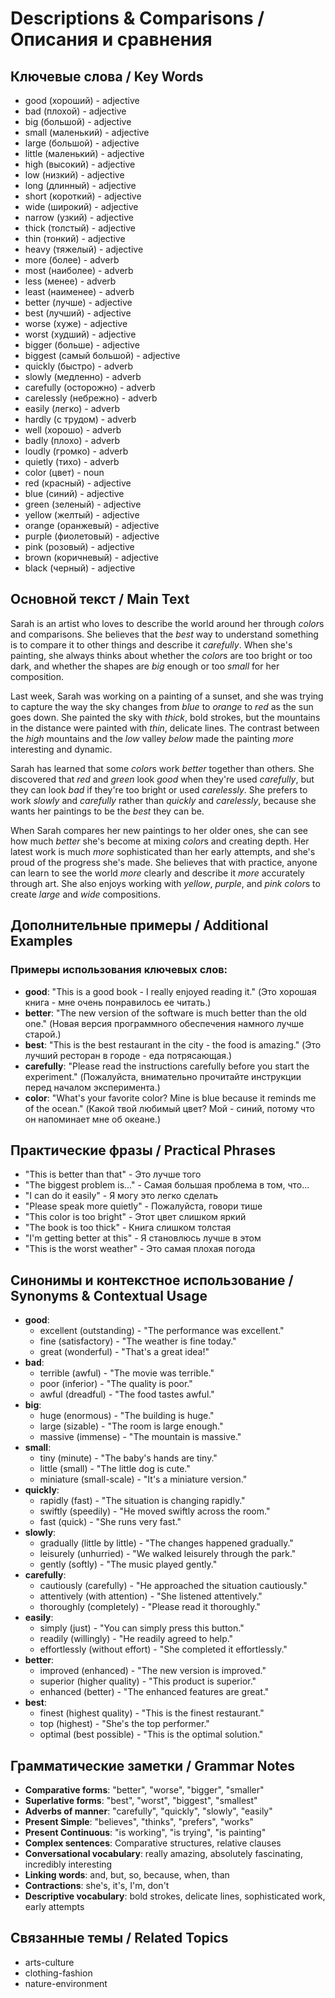 # Descriptions & Comparisons / Описания и сравнения

## Ключевые слова / Key Words
- good (хороший) - adjective
- bad (плохой) - adjective
- big (большой) - adjective
- small (маленький) - adjective
- large (большой) - adjective
- little (маленький) - adjective
- high (высокий) - adjective
- low (низкий) - adjective
- long (длинный) - adjective
- short (короткий) - adjective
- wide (широкий) - adjective
- narrow (узкий) - adjective
- thick (толстый) - adjective
- thin (тонкий) - adjective
- heavy (тяжелый) - adjective
- more (более) - adverb
- most (наиболее) - adverb
- less (менее) - adverb
- least (наименее) - adverb
- better (лучше) - adjective
- best (лучший) - adjective
- worse (хуже) - adjective
- worst (худший) - adjective
- bigger (больше) - adjective
- biggest (самый большой) - adjective
- quickly (быстро) - adverb
- slowly (медленно) - adverb
- carefully (осторожно) - adverb
- carelessly (небрежно) - adverb
- easily (легко) - adverb
- hardly (с трудом) - adverb
- well (хорошо) - adverb
- badly (плохо) - adverb
- loudly (громко) - adverb
- quietly (тихо) - adverb
- color (цвет) - noun
- red (красный) - adjective
- blue (синий) - adjective
- green (зеленый) - adjective
- yellow (желтый) - adjective
- orange (оранжевый) - adjective
- purple (фиолетовый) - adjective
- pink (розовый) - adjective
- brown (коричневый) - adjective
- black (черный) - adjective

## Основной текст / Main Text

Sarah is an artist who loves to describe the world around her through *color*s and comparisons. She believes that the *best* way to understand something is to compare it to other things and describe it *carefully*. When she's painting, she always thinks about whether the *color*s are too bright or too dark, and whether the shapes are *big* enough or too *small* for her composition.

Last week, Sarah was working on a painting of a sunset, and she was trying to capture the way the sky changes from *blue* to *orange* to *red* as the sun goes down. She painted the sky with *thick*, bold strokes, but the mountains in the distance were painted with *thin*, delicate lines. The contrast between the *high* mountains and the *low* valley *below* made the painting *more* interesting and dynamic.

Sarah has learned that some *color*s work *better* together than others. She discovered that *red* and *green* look *good* when they're used *carefully*, but they can look *bad* if they're too bright or used *carelessly*. She prefers to work *slowly* and *carefully* rather than *quickly* and *carelessly*, because she wants her paintings to be the *best* they can be.

When Sarah compares her new paintings to her older ones, she can see how much *better* she's become at mixing *color*s and creating depth. Her latest work is much *more* sophisticated than her early attempts, and she's proud of the progress she's made. She believes that with practice, anyone can learn to see the world *more* clearly and describe it *more* accurately through art. She also enjoys working with *yellow*, *purple*, and *pink* *color*s to create *large* and *wide* compositions.

## Дополнительные примеры / Additional Examples

### Примеры использования ключевых слов:
- **good**: "This is a good book - I really enjoyed reading it." (Это хорошая книга - мне очень понравилось ее читать.)
- **better**: "The new version of the software is much better than the old one." (Новая версия программного обеспечения намного лучше старой.)
- **best**: "This is the best restaurant in the city - the food is amazing." (Это лучший ресторан в городе - еда потрясающая.)
- **carefully**: "Please read the instructions carefully before you start the experiment." (Пожалуйста, внимательно прочитайте инструкции перед началом эксперимента.)
- **color**: "What's your favorite color? Mine is blue because it reminds me of the ocean." (Какой твой любимый цвет? Мой - синий, потому что он напоминает мне об океане.)

## Практические фразы / Practical Phrases

- "This is better than that" - Это лучше того
- "The biggest problem is..." - Самая большая проблема в том, что...
- "I can do it easily" - Я могу это легко сделать
- "Please speak more quietly" - Пожалуйста, говори тише
- "This color is too bright" - Этот цвет слишком яркий
- "The book is too thick" - Книга слишком толстая
- "I'm getting better at this" - Я становлюсь лучше в этом
- "This is the worst weather" - Это самая плохая погода

## Синонимы и контекстное использование / Synonyms & Contextual Usage

- **good**: 
  - excellent (outstanding) - "The performance was excellent."
  - fine (satisfactory) - "The weather is fine today."
  - great (wonderful) - "That's a great idea!"
- **bad**: 
  - terrible (awful) - "The movie was terrible."
  - poor (inferior) - "The quality is poor."
  - awful (dreadful) - "The food tastes awful."
- **big**: 
  - huge (enormous) - "The building is huge."
  - large (sizable) - "The room is large enough."
  - massive (immense) - "The mountain is massive."
- **small**: 
  - tiny (minute) - "The baby's hands are tiny."
  - little (small) - "The little dog is cute."
  - miniature (small-scale) - "It's a miniature version."
- **quickly**: 
  - rapidly (fast) - "The situation is changing rapidly."
  - swiftly (speedily) - "He moved swiftly across the room."
  - fast (quick) - "She runs very fast."
- **slowly**: 
  - gradually (little by little) - "The changes happened gradually."
  - leisurely (unhurried) - "We walked leisurely through the park."
  - gently (softly) - "The music played gently."
- **carefully**: 
  - cautiously (carefully) - "He approached the situation cautiously."
  - attentively (with attention) - "She listened attentively."
  - thoroughly (completely) - "Please read it thoroughly."
- **easily**: 
  - simply (just) - "You can simply press this button."
  - readily (willingly) - "He readily agreed to help."
  - effortlessly (without effort) - "She completed it effortlessly."
- **better**: 
  - improved (enhanced) - "The new version is improved."
  - superior (higher quality) - "This product is superior."
  - enhanced (better) - "The enhanced features are great."
- **best**: 
  - finest (highest quality) - "This is the finest restaurant."
  - top (highest) - "She's the top performer."
  - optimal (best possible) - "This is the optimal solution."

## Грамматические заметки / Grammar Notes

- **Comparative forms**: "better", "worse", "bigger", "smaller"
- **Superlative forms**: "best", "worst", "biggest", "smallest"
- **Adverbs of manner**: "carefully", "quickly", "slowly", "easily"
- **Present Simple**: "believes", "thinks", "prefers", "works"
- **Present Continuous**: "is working", "is trying", "is painting"
- **Complex sentences**: Comparative structures, relative clauses
- **Conversational vocabulary**: really amazing, absolutely fascinating, incredibly interesting
- **Linking words**: and, but, so, because, when, than
- **Contractions**: she's, it's, I'm, don't
- **Descriptive vocabulary**: bold strokes, delicate lines, sophisticated work, early attempts

## Связанные темы / Related Topics

- arts-culture
- clothing-fashion
- nature-environment

